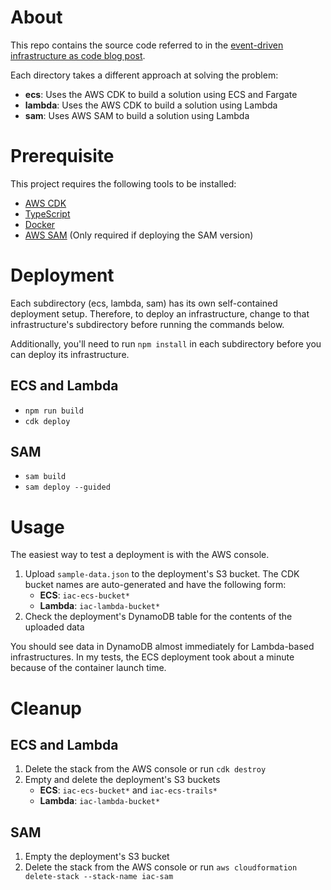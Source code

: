 # About
This repo contains the source code referred to in the [event-driven infrastructure as code blog
post](https://out-with-the-old.theberkes.com/posts/event-driven-iac/).

Each directory takes a different approach at solving the problem:

* __ecs__: Uses the AWS CDK to build a solution using ECS and Fargate
* __lambda__: Uses the AWS CDK to build a solution using Lambda
* __sam__: Uses AWS SAM to build a solution using Lambda

# Prerequisite
This project requires the following tools to be installed:

* [AWS CDK](https://docs.aws.amazon.com/cdk/latest/guide/getting_started.html#getting_started_prerequisites)
* [TypeScript](https://www.typescriptlang.org/#installation)
* [Docker](https://docs.docker.com/get-docker/)
* [AWS SAM](https://docs.aws.amazon.com/serverless-application-model/latest/developerguide/serverless-sam-cli-install.html)
  (Only required if deploying the SAM version)

# Deployment
Each subdirectory (ecs, lambda, sam) has its own self-contained deployment setup. Therefore, to
deploy an infrastructure, change to that infrastructure's subdirectory before running the commands
below.

Additionally, you'll need to run `npm install` in each subdirectory before you can deploy its infrastructure.

## ECS and Lambda

* `npm run build`
* `cdk deploy`

## SAM

* `sam build`
* `sam deploy --guided`

# Usage
The easiest way to test a deployment is with the AWS console.

1. Upload `sample-data.json` to the deployment's S3 bucket. The CDK bucket names are auto-generated
   and have the following form:
    * __ECS__: `iac-ecs-bucket*`
    * __Lambda__: `iac-lambda-bucket*`
1. Check the deployment's DynamoDB table for the contents of the uploaded data

You should see data in DynamoDB almost immediately for Lambda-based infrastructures. In my tests,
the ECS deployment took about a minute because of the container launch time.

# Cleanup

## ECS and Lambda

1. Delete the stack from the AWS console or run `cdk destroy`
1. Empty and delete the deployment's S3 buckets
    * __ECS__: `iac-ecs-bucket*` and `iac-ecs-trails*`
    * __Lambda__: `iac-lambda-bucket*`

## SAM

1. Empty the deployment's S3 bucket
1. Delete the stack from the AWS console or run `aws cloudformation delete-stack --stack-name iac-sam`
